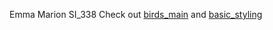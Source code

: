 Emma Marion
SI_338
Check out [birds_main](urhttps://emmamarion.github.io/wk3/birds_main/birds_main.html) and [basic_styling](urhttps://emmamarion.github.io/wk3/simple_css/basic_styling.html)
